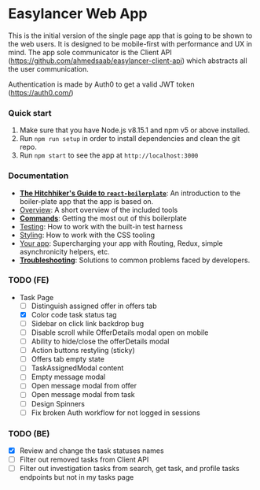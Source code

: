 # Easylancer Web App
This is the initial version of the single page app that is going to be shown to the web users. It is designed to be mobile-first with performance and UX in mind. The app sole communicator is the Client API (https://github.com/ahmedsaab/easylancer-client-api) which abstracts all the user communication. 

Authentication is made by Auth0 to get a valid JWT token (https://auth0.com/)

### Quick start

1.  Make sure that you have Node.js v8.15.1 and npm v5 or above installed.
2.  Run `npm run setup` in order to install dependencies and clean the git repo.
3.  Run `npm start` to see the app at `http://localhost:3000`

### Documentation

- [**The Hitchhiker's Guide to `react-boilerplate`**](docs/general/introduction.md): An introduction to the boiler-plate app that the app is based on.
- [Overview](docs/general): A short overview of the included tools
- [**Commands**](docs/general/commands.md): Getting the most out of this boilerplate
- [Testing](docs/testing): How to work with the built-in test harness
- [Styling](docs/css): How to work with the CSS tooling
- [Your app](docs/js): Supercharging your app with Routing, Redux, simple
  asynchronicity helpers, etc.
- [**Troubleshooting**](docs/general/gotchas.md): Solutions to common problems faced by developers.

### TODO (FE)

- Task Page
    - [ ] Distinguish assigned offer in offers tab
    - [X] Color code task status tag
    - [ ] Sidebar on click link backdrop bug
    - [ ] Disable scroll while OfferDetails modal open on mobile
    - [ ] Ability to hide/close the offerDetails modal
    - [ ] Action buttons restyling (sticky)
    - [ ] Offers tab empty state
    - [ ] TaskAssignedModal content
    - [ ] Empty message modal
    - [ ] Open message modal from offer
    - [ ] Open message modal from task
    - [ ] Design Spinners
    - [ ] Fix broken Auth workflow for not logged in sessions
    
### TODO (BE)

- [X] Review and change the task statuses names
- [ ] Filter out removed tasks from Client API
- [ ] Filter out investigation tasks from search, get task, and profile tasks endpoints but not in my tasks page
